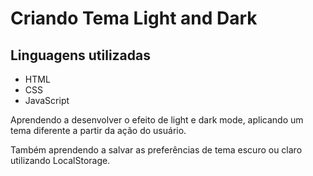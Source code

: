 # Criando Tema Light and Dark

## Linguagens utilizadas

- HTML
- CSS
- JavaScript

Aprendendo a desenvolver o efeito de light e dark mode, aplicando um tema diferente a partir da ação do usuário.

Também aprendendo a salvar as preferências de tema escuro ou claro utilizando LocalStorage. 